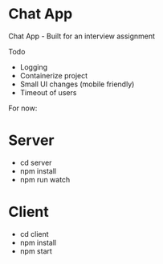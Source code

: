 # Chat App
Chat App - Built for an interview assignment

Todo
- Logging
- Containerize project
- Small UI changes (mobile friendly)
- Timeout of users

For now:
# Server
- cd server
- npm install
- npm run watch

# Client
- cd client
- npm install
- npm start
